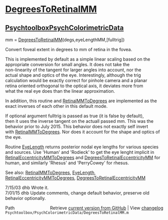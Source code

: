 # [DegreesToRetinalMM](DegreesToRetinalMM)
## [Psychtoolbox](Psychtoolbox)[PsychColorimetricData](PsychColorimetricData)

 mm = [DegreesToRetinalMM](DegreesToRetinalMM)(degs,eyeLengthMM,[fulltrig])  
  
Convert foveal extent in degrees to mm of retina in the fovea.  
  
This is implemented by default as a simple linear scaling based on the  
appropriate conversion for small angles.  It does not take the  
non-linearity of the tangent for larger angles into account, nor the  
actual shape and optics of the eye.  Interestingly, although the trig  
calculation would be exactly correct for pinhole camera and a planar  
retina oriented orthogonal to the optical axis, it deviates more from  
what the real eye does than the linear approximation.  
  
In addition, this routine and [RetinalMMToDegrees](RetinalMMToDegrees) are implemented as the  
exact inverses of each other in this default mode.  
  
If optional argument fulltrig is passed as true (it is false by default),  
then it uses the inverse tangent on the actuall passed mm.  This was the  
behavior prior to July 2015. This behavior does not exactly self invert  
with [RetinalMMToDegrees](RetinalMMToDegrees).  Nor does it account for the shape and optics of  
the eye.  
  
Routine [EyeLength](EyeLength) returns posterior nodal eye lengths for various species  
and sources.  Use 'Human' and 'Rodieck' to get the eye lenght implicit in  
[RetinalEccentricityMMToDegrees](RetinalEccentricityMMToDegrees) and [DegreesToRetinalEccentricityMM](DegreesToRetinalEccentricityMM) for  
human, and similarly 'Rhesus' and 'PerryCowey' for rhesus.  
  
See also: [RetinalMMToDegrees](RetinalMMToDegrees), [EyeLength](EyeLength), [RetinalEccentricityMMToDegrees](RetinalEccentricityMMToDegrees), [DegreesToRetinalEccentricityMM](DegreesToRetinalEccentricityMM)  
  
7/15/03  dhb  Wrote it.  
7/01/15  dhb  Update comments, change default behavior, preserve old behavior optionally.  




<div class="code_header" style="text-align:right;">
  <span style="float:left;">Path&nbsp;&nbsp;</span> <span class="counter">Retrieve <a href=
  "https://raw.github.com/Psychtoolbox-3/Psychtoolbox-3/beta/Psychtoolbox/PsychColorimetricData/DegreesToRetinalMM.m">current version from GitHub</a> | View <a href=
  "https://github.com/Psychtoolbox-3/Psychtoolbox-3/commits/beta/Psychtoolbox/PsychColorimetricData/DegreesToRetinalMM.m">changelog</a></span>
</div>
<div class="code">
  <code>Psychtoolbox/PsychColorimetricData/DegreesToRetinalMM.m</code>
</div>

